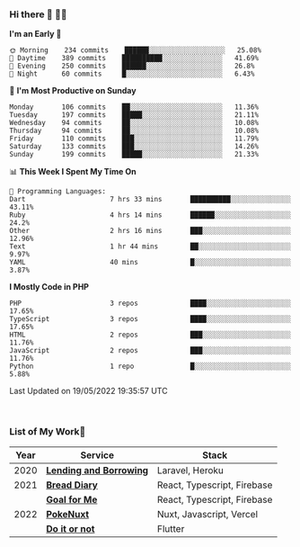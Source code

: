 ### Hi there 👋 🧑‍💻



<!--START_SECTION:waka-->
**I'm an Early 🐤** 

```text
🌞 Morning    234 commits    ██████░░░░░░░░░░░░░░░░░░░   25.08% 
🌆 Daytime    389 commits    ██████████░░░░░░░░░░░░░░░   41.69% 
🌃 Evening    250 commits    ██████░░░░░░░░░░░░░░░░░░░   26.8% 
🌙 Night      60 commits     █░░░░░░░░░░░░░░░░░░░░░░░░   6.43%

```
📅 **I'm Most Productive on Sunday** 

```text
Monday       106 commits    ██░░░░░░░░░░░░░░░░░░░░░░░   11.36% 
Tuesday      197 commits    █████░░░░░░░░░░░░░░░░░░░░   21.11% 
Wednesday    94 commits     ██░░░░░░░░░░░░░░░░░░░░░░░   10.08% 
Thursday     94 commits     ██░░░░░░░░░░░░░░░░░░░░░░░   10.08% 
Friday       110 commits    ███░░░░░░░░░░░░░░░░░░░░░░   11.79% 
Saturday     133 commits    ███░░░░░░░░░░░░░░░░░░░░░░   14.26% 
Sunday       199 commits    █████░░░░░░░░░░░░░░░░░░░░   21.33%

```


📊 **This Week I Spent My Time On** 

```text
💬 Programming Languages: 
Dart                     7 hrs 33 mins       ██████████░░░░░░░░░░░░░░░   43.11% 
Ruby                     4 hrs 14 mins       ██████░░░░░░░░░░░░░░░░░░░   24.2% 
Other                    2 hrs 16 mins       ███░░░░░░░░░░░░░░░░░░░░░░   12.96% 
Text                     1 hr 44 mins        ██░░░░░░░░░░░░░░░░░░░░░░░   9.97% 
YAML                     40 mins             █░░░░░░░░░░░░░░░░░░░░░░░░   3.87%

```

**I Mostly Code in PHP** 

```text
PHP                      3 repos             ████░░░░░░░░░░░░░░░░░░░░░   17.65% 
TypeScript               3 repos             ████░░░░░░░░░░░░░░░░░░░░░   17.65% 
HTML                     2 repos             ███░░░░░░░░░░░░░░░░░░░░░░   11.76% 
JavaScript               2 repos             ███░░░░░░░░░░░░░░░░░░░░░░   11.76% 
Python                   1 repo              █░░░░░░░░░░░░░░░░░░░░░░░░   5.88%

```



 Last Updated on 19/05/2022 19:35:57 UTC
<!--END_SECTION:waka-->


<br />

### List of My Work🚀

| Year | Service | Stack |
|--|--|--|
| 2020 | [**Lending and Borrowing**](https://lending-and-borrowing.herokuapp.com/) | Laravel, Heroku |
| 2021 | [**Bread Diary**](https://bread-diary-web.web.app/) | React, Typescript, Firebase |
|  | [**Goal for Me**](https://goal-for-me.web.app/) | React, Typescript, Firebase |
| 2022 | [**PokeNuxt**](https://pokenuxt.vercel.app/) | Nuxt, Javascript, Vercel |
|  | [**Do it or not**](https://apps.apple.com/jp/app/do-it-or-not/id1613818865) | Flutter |